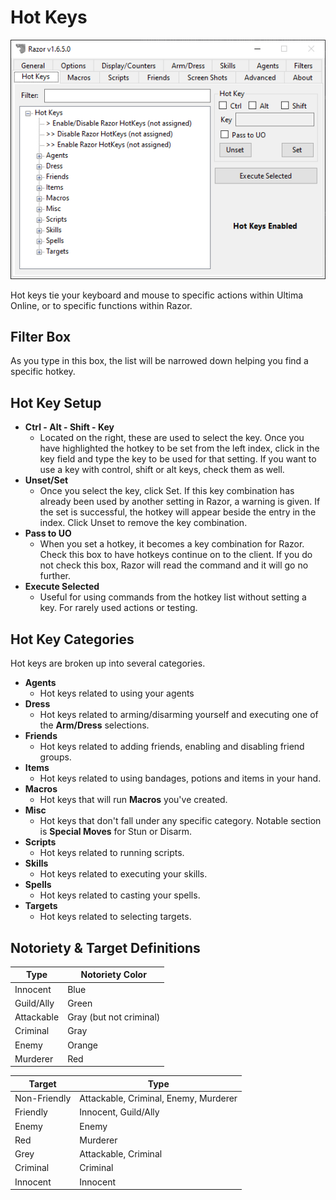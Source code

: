 # Hot Keys

![displayscounters](../images/hotkeys.png)

Hot keys tie your keyboard and mouse to specific actions within Ultima Online, or to specific functions within Razor.

## Filter Box

As you type in this box, the list will be narrowed down helping you find a specific hotkey.

## Hot Key Setup

- **Ctrl - Alt - Shift - Key**
    - Located on the right, these are used to select the key. Once you have highlighted the hotkey to be set from the left index, click in the key field and type the key to be used for that setting. If you want to use a key with control, shift or alt keys, check them as well.
- **Unset/Set**
    - Once you select the key, click Set. If this key combination has already been used by another setting in Razor, a warning is given. If the set is successful, the hotkey will appear beside the entry in the index. Click Unset to remove the key combination.
- **Pass to UO**
    - When you set a hotkey, it becomes a key combination for Razor. Check this box to have hotkeys continue on to the client. If you do not check this box, Razor will read the command and it will go no further.
- **Execute Selected**
    - Useful for using commands from the hotkey list without setting a key. For rarely used actions or testing.

## Hot Key Categories

Hot keys are broken up into several categories.

- **Agents**
    - Hot keys related to using your agents
- **Dress**
    - Hot keys related to arming/disarming yourself and executing one of the **Arm/Dress** selections.
- **Friends**
    - Hot keys related to adding friends, enabling and disabling friend groups.
- **Items**
    - Hot keys related to using bandages, potions and items in your hand.
- **Macros**
    - Hot keys that will run **Macros** you've created.
- **Misc**
    - Hot keys that don't fall under any specific category. Notable section is **Special Moves** for Stun or Disarm.
- **Scripts**
    - Hot keys related to running scripts.
- **Skills**
    - Hot keys related to executing your skills.
- **Spells**
    - Hot keys related to casting your spells.
- **Targets**
    - Hot keys related to selecting targets.

## Notoriety & Target Definitions

| Type       | Notoriety Color         |
| ---------- | ----------------------- |
| Innocent   | Blue                    |
| Guild/Ally | Green                   |
| Attackable | Gray (but not criminal) |
| Criminal   | Gray                    |
| Enemy      | Orange                  |
| Murderer   | Red                     |

| Target       | Type                                  |
| ------------ | ------------------------------------- |
| Non-Friendly | Attackable, Criminal, Enemy, Murderer |
| Friendly     | Innocent, Guild/Ally                  |
| Enemy        | Enemy                                 |
| Red          | Murderer                              |
| Grey         | Attackable, Criminal                  |
| Criminal     | Criminal                              |
| Innocent     | Innocent                              |
